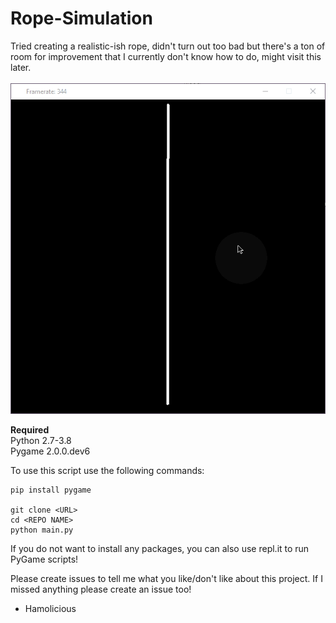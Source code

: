 # Rope-Simulation
Tried creating a realistic-ish rope, didn't turn out too bad but there's a ton of room for improvement that I currently don't know how to do, might visit this later.
<br>
<br>
<img src="https://github.com/hamolicious/Rope-Simulation/blob/master/demo.gif?raw=true">


<strong>Required</strong><br>
Python 2.7-3.8<br>
Pygame 2.0.0.dev6<br>

To use this script use the following commands:
```
pip install pygame

git clone <URL>
cd <REPO NAME>
python main.py
```

If you do not want to install any packages, you can also use repl.it to run PyGame scripts!

Please create issues to tell me what you like/don't like about this project.
If I missed anything please create an issue too!

 - Hamolicious
